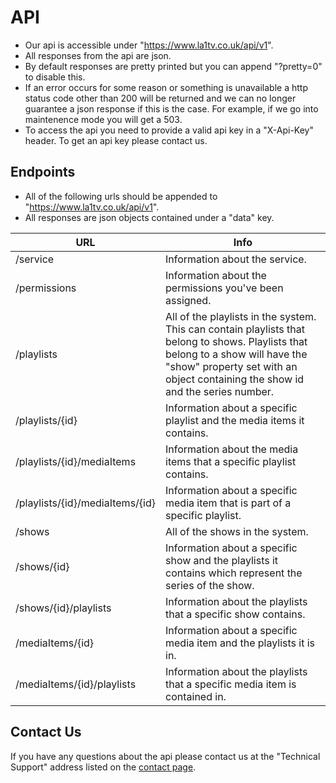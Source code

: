 # API
- Our api is accessible under "https://www.la1tv.co.uk/api/v1".
- All responses from the api are json.
- By default responses are pretty printed but you can append "?pretty=0" to disable this.
- If an error occurs for some reason or something is unavailable a http status code other than 200 will be returned and we can no longer guarantee a json response if this is the case. For example, if we go into maintenence mode you will get a 503.
- To access the api you need to provide a valid api key in a "X-Api-Key" header. To get an api key please contact us.

## Endpoints
- All of the following urls should be appended to "https://www.la1tv.co.uk/api/v1".
- All responses are json objects contained under a "data" key.

|   URL     | Info            |
|-----------|------------------|
| /service  | Information about the service.
| /permissions | Information about the permissions you've been assigned.
| /playlists| All of the playlists in the system. This can contain playlists that belong to shows. Playlists that belong to a show will have the "show" property set with an object containing the show id and the series number.
| /playlists/{id} | Information about a specific playlist and the media items it contains.
| /playlists/{id}/mediaItems | Information about the media items that a specific playlist contains.
| /playlists/{id}/mediaItems/{id} | Information about a specific media item that is part of a specific playlist.
| /shows    | All of the shows in the system.
| /shows/{id} | Information about a specific show and the playlists it contains which represent the series of the show.
| /shows/{id}/playlists | Information about the playlists that a specific show contains.
| /mediaItems/{id} | Information about a specific media item and the playlists it is in.
| /mediaItems/{id}/playlists | Information about the playlists that a specific media item is contained in.

## Contact Us
If you have any questions about the api please contact us at the "Technical Support" address listed on the [contact page](https://www.la1tv.co.uk/contact).